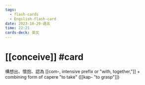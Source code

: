 ```yaml
---
tags:
  - flash-cards
  - Engslish-flash-card
date: 2023-10-20-週五
time: 22:21
cards-deck: 英文
---
```


# [[conceive]] #card 
構想出、懷抱、認為
[[com-, intensive prefix or "with, together,"]] + combining form of capere "to take" ([[kap- "to grasp"]])